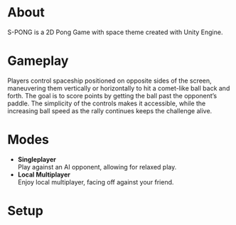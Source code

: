 # About
S-PONG is a 2D Pong Game with space theme created with Unity Engine.

# Gameplay
Players control spaceship positioned on opposite sides of the screen, maneuvering them vertically or horizontally to hit a comet-like ball back and forth. The goal is to score points by getting the ball past the opponent’s paddle. The simplicity of the controls makes it accessible, while the increasing ball speed as the rally continues keeps the challenge alive.

# Modes
- **Singleplayer** <br>
  Play against an AI opponent, allowing for relaxed play.
- **Local Multiplayer** <br>
  Enjoy local multiplayer, facing off against your friend.

# Setup
